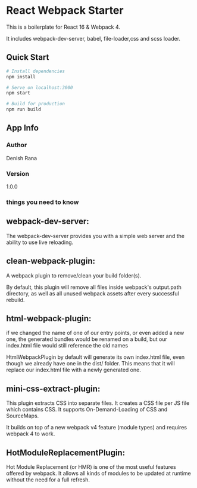 # React Webpack Starter

This is a boilerplate for React 16 & Webpack 4.

It includes webpack-dev-server, babel, file-loader,css and scss loader.

## Quick Start

``` bash
# Install dependencies
npm install

# Serve on localhost:3000
npm start

# Build for production
npm run build
```

## App Info

### Author

Denish Rana

### Version

1.0.0

### things you need to know

## webpack-dev-server:

The webpack-dev-server provides you with a simple web server and the ability to use live reloading.

## clean-webpack-plugin:

A webpack plugin to remove/clean your build folder(s).

By default, this plugin will remove all files inside webpack's output.path directory, as well as all unused webpack assets after every successful rebuild.

## html-webpack-plugin:

if we changed the name of one of our entry points, or even added a new one, the generated bundles would be renamed on a build, but our index.html file would still reference the old names

HtmlWebpackPlugin by default will generate its own index.html file, even though we already have one in the dist/ folder. This means that it will replace our index.html file with a newly generated one.

## mini-css-extract-plugin:

This plugin extracts CSS into separate files. It creates a CSS file per JS file which contains CSS. It supports On-Demand-Loading of CSS and SourceMaps.

It builds on top of a new webpack v4 feature (module types) and requires webpack 4 to work.

## HotModuleReplacementPlugin:

Hot Module Replacement (or HMR) is one of the most useful features offered by webpack. It allows all kinds of modules to be updated at runtime without the need for a full refresh.
